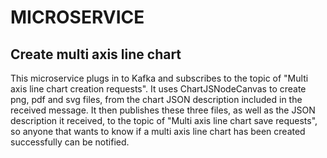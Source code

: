 # MICROSERVICE

## Create multi axis line chart

This microservice plugs in to Kafka and subscribes to the topic of "Multi axis line chart creation requests". It uses ChartJSNodeCanvas to create png, pdf and svg files, from the chart JSON description included in the received message. It then publishes these three files, as well as the JSON description it received, to the topic of "Multi axis line chart save requests", so anyone that wants to know if a multi axis line chart has been created successfully can be notified.
